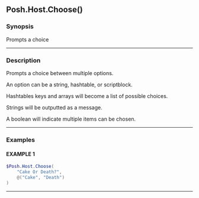Posh.Host.Choose()
------------------




### Synopsis
Prompts a choice



---


### Description

Prompts a choice between multiple options.

An option can be a string, hashtable, or scriptblock.

Hashtables keys and arrays will become a list of possible choices.

Strings will be outputted as a message.

A boolean will indicate multiple items can be chosen.



---


### Examples
#### EXAMPLE 1
```PowerShell
$Posh.Host.Choose(
    "Cake Or Death?", 
    @("Cake", "Death")
)
```



---
